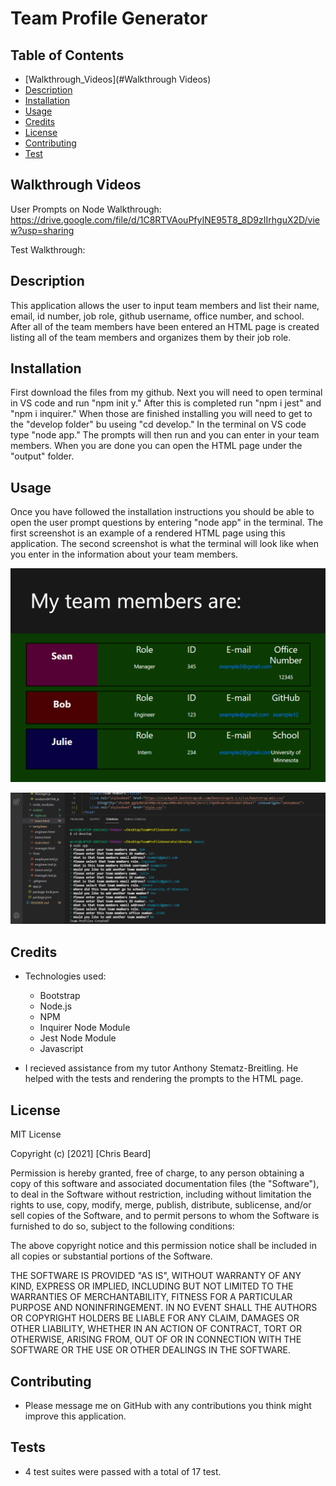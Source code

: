 # Team Profile Generator

## Table of Contents
- [Walkthrough_Videos](#Walkthrough Videos)
- [Description](#description)
- [Installation](#installation)
- [Usage](#usage)
- [Credits](#credits)
- [License](#license)
- [Contributing](#contributing)
- [Test](#tests)

## Walkthrough Videos

User Prompts on Node Walkthrough:
https://drive.google.com/file/d/1C8RTVAouPfyINE95T8_8D9zIIrhguX2D/view?usp=sharing

Test Walkthrough:


## Description

This application allows the user to input team members and list their name, email, id number, job role, github username, office number, and school. After all of the team members have been entered an HTML page is created listing all of the team members and organizes them by their job role. 

## Installation

First download the files from my github. Next you will need to open terminal in VS code and run "npm init y." After this is completed run "npm i jest" and "npm i inquirer." When those are finished installing you will need to get to the "develop folder" bu useing "cd develop." In the terminal on VS code type "node app." The prompts will then run and you can enter in your team members. When you are done you can open the HTML page under the "output" folder. 

## Usage

Once you have followed the installation instructions you should be able to open the user prompt questions by entering "node app" in the terminal. 
The first screenshot is an example of a rendered HTML page using this application. The second screenshot is what the terminal will look like when you enter in the information about your team members.  

  ![Screenshot of finished HTML page](./develop/img/demoScreenshot.png)

  ![Screenshot of the node prompts in terminal](./develop/img/demoTerminal.png)

## Credits

- Technologies used:
    - Bootstrap
    - Node.js
    - NPM
    - Inquirer Node Module
    - Jest Node Module
    - Javascript

- I recieved assistance from my tutor Anthony Stematz-Breitling. He helped with the tests and rendering the prompts to the HTML page. 

## License

MIT License

Copyright (c) [2021] [Chris Beard]

Permission is hereby granted, free of charge, to any person obtaining a copy of this software and associated documentation files (the "Software"), to deal in the Software without restriction, including without limitation the rights to use, copy, modify, merge, publish, distribute, sublicense, and/or sell copies of the Software, and to permit persons to whom the Software is furnished to do so, subject to the following conditions:

The above copyright notice and this permission notice shall be included in all copies or substantial portions of the Software.

THE SOFTWARE IS PROVIDED "AS IS", WITHOUT WARRANTY OF ANY KIND, EXPRESS OR IMPLIED, INCLUDING BUT NOT LIMITED TO THE WARRANTIES OF MERCHANTABILITY, FITNESS FOR A PARTICULAR PURPOSE AND NONINFRINGEMENT. IN NO EVENT SHALL THE AUTHORS OR COPYRIGHT HOLDERS BE LIABLE FOR ANY CLAIM, DAMAGES OR OTHER LIABILITY, WHETHER IN AN ACTION OF CONTRACT, TORT OR OTHERWISE, ARISING FROM, OUT OF OR IN CONNECTION WITH THE SOFTWARE OR THE USE OR OTHER DEALINGS IN THE SOFTWARE.

## Contributing

- Please message me on GitHub with any contributions you think might improve this application. 

## Tests

- 4 test suites were passed with a total of 17 test. 
